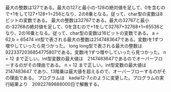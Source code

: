 最大の整数は127である。最大の127と最小の-128の絶対値を足して、0を含むので+1をして127+128+1=256となり、2の8乗となる。従って、char型の変数は8ビットの変数である。
最大の整数は32767である。最大の32767と最小の-32768の絶対値を足して、0を含むので+1をして32767+32768+1=65536となり、2の16乗となる。従って、char型の変数は16ビットの変数である。
a = 62,b = 65474
int型で表される最大の整数は2147483647である。変数iを1ずつ増やしていったら見つかった。
long long型で表される最大の整数は9223372036854775807である。変数iを1ずつ増やしていったら見つかった。
n = 12 まで正しい。int型変数の最大値は　2147483647であるのでオーバーフローするのがその理由である。
n = 12 まで正しい。int型変数の最大値は　2147483647 であり、13階乗は最大値を超えるので、オーバーフローするのがその理由である。
プログラムは　kadai12-7.cのように変更した。プログラムの実行結果より　20922789888000日で解散する。
